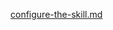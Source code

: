 [configure-the-skill.md](https://github.com/alexa-samples/skill-sample-csharp-smarthome-switch/files/8149597/configure-the-skill.md)
